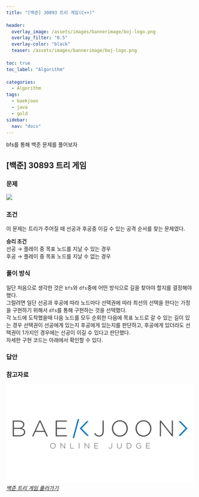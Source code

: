 ```yaml
---
title: "[백준] 30893 트리 게임(C++)"

header:
  overlay_image: /assets/images/bannerimage/boj-logo.png
  overlay_filter: "0.5"
  overlay-color: "black"
  teaser: /assets/images/bannerimage/boj-logo.png

toc: true
toc_label: "Algorithm"

categories:
  - Algorithm
tags:
  - baekjoon
  - java
  - gold
sidebar:
  nav: "docs"
---
```


bfs를 통해 백준 문제를 풀어보자

## [백준] 30893 트리 게임

### 문제

![](https://i.imgur.com/0DAssps.png)

### 조건

이 문제는 트리가 주어질 때 선공과 후공중 이길 수 있는 공격 순서를 찾는 문제였다.

**승리 조건**  
선공 → 플레이 중 목표 노드를 지날 수 있는 경우  
후공 → 플레이 중 목표 노드를 지날 수 없는 경우

### 풀이 방식

일단 처음으로 생각한 것은 `bfs`와 `dfs`중에 어떤 방식으로 길을 찾아야 할지를 결정해야했다.  
그럴려면 일단 선공과 후공에 따라 노드마다 선택권에 따라 최선의 선택을 한다는 가정을 구현하기 위해서 `dfs`를 통해 구현하는 것을 선택했다.  
각 노드에 도착했을때 다음 노드를 모두 순회한 다음에 목표 노드로 갈 수 있는 길이 있는 경우 선택권이 선공에게 있는지 후공에게 있는지를 판단하고, 후공에게 있더라도 선택권이 1가지인 경우에는 선공이 이길 수 있다고 판단했다.  
자세한 구현 코드는 아래에서 확인할 수 있다.

### 답안

<script src="https://emgithub.com/embed-v2.js?target=https%3A%2F%2Fgithub.com%2Fkoreaygj%2FAlgorithm_study%2Fblob%2Fmain%2FC%252B%252B%2Fbaekjoon%2Fgold%2F30893.cpp&style=github-dark-dimmed&type=code&showBorder=on&showLineNumbers=on&showFileMeta=on&showFullPath=on&showCopy=on"></script>

### 참고자료

[![백준 문제 링크](/assets/images/bannerimage/boj-logo.png)_백준 트리 게임 풀러가기_](https://www.acmicpc.net/problem/30893)
